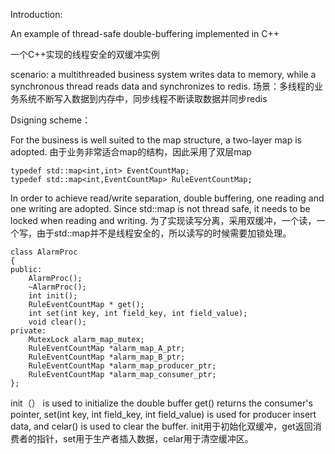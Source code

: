Introduction:

An example of thread-safe double-buffering implemented in C++

一个C++实现的线程安全的双缓冲实例

scenario: a multithreaded business system writes data to memory, while a synchronous thread reads data and synchronizes to redis.
场景：多线程的业务系统不断写入数据到内存中，同步线程不断读取数据并同步redis


Dsigning scheme：

For the business is well suited to the map structure, a two-layer map is adopted.
由于业务非常适合map的结构，因此采用了双层map

    typedef std::map<int,int> EventCountMap;
    typedef std::map<int,EventCountMap> RuleEventCountMap;

In order to achieve read/write separation, double buffering, one reading and one writing are adopted. 
Since std::map is not thread safe, it needs to be locked when reading and writing.
为了实现读写分离，采用双缓冲，一个读，一个写，由于std::map并不是线程安全的，所以读写的时候需要加锁处理。

    class AlarmProc
    {
    public:
        AlarmProc();
        ~AlarmProc();
        int init();
        RuleEventCountMap * get();
        int set(int key, int field_key, int field_value);
        void clear();
    private:
        MutexLock alarm_map_mutex;
        RuleEventCountMap *alarm_map_A_ptr;
        RuleEventCountMap *alarm_map_B_ptr;
        RuleEventCountMap *alarm_map_producer_ptr;
        RuleEventCountMap *alarm_map_consumer_ptr;	
    };

init（） is used to initialize the double buffer
get() returns the consumer's pointer,
set(int key, int field_key, int field_value) is used for producer insert data, and celar() is used to clear the buffer.
init用于初始化双缓冲，get返回消费者的指针，set用于生产者插入数据，celar用于清空缓冲区。

